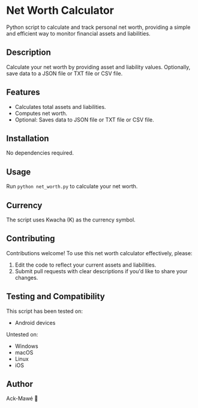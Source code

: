 # Net Worth Calculator

Python script to calculate and track personal net worth, providing a simple and efficient way to monitor financial assets and liabilities.

## Description

Calculate your net worth by providing asset and liability values. Optionally, save data to a JSON file or TXT file or CSV file.

## Features

- Calculates total assets and liabilities.
- Computes net worth.
- Optional: Saves data to JSON file or TXT file or CSV file.

## Installation

No dependencies required.

## Usage

Run `python net_worth.py` to calculate your net worth.

## Currency

The script uses Kwacha (K) as the currency symbol.

## Contributing

Contributions welcome! To use this net worth calculator effectively, please:

1. Edit the code to reflect your current assets and liabilities.
2. Submit pull requests with clear descriptions if you'd like to share your changes.

## Testing and Compatibility

This script has been tested on:

- Android devices

Untested on:

- Windows
- macOS
- Linux
- iOS

## Author

Ack-Mawé 🐥
